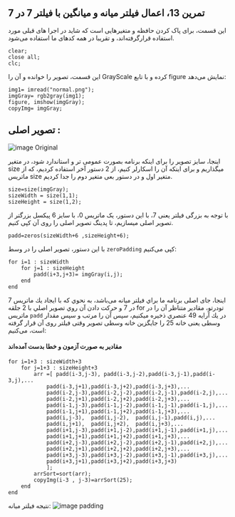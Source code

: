 ## تمرین 13، اعمال فیلتر میانه و میانگین با فیلتر 7 در 7

این قسمت، برای پاک کردن حافظه و متغیرهایی است که شاید در اجرا های قبلی مورد استفاده قرارگرفته‌اند، و تقریبا در همه کدهای ما استفاده می‌شود.

```
clear;
close all;
clc;
```


اين قسمت، تصوير را خوانده و آن را GrayScale كرده و با تابع figure نمایش می‌دهد:
```
img1= imread("normal.png");
imgGray= rgb2gray(img1);
figure, imshow(imgGray);
copyImg= imgGray;
```


## تصویر اصلی :
![image Original](https://github.com/semnan-university-ai/image-processing-class-002/raw/main/exercises/msg67/asset/normal.png)

اینجا، سایز تصویر را برای اینکه برنامه بصورت عمومی تر و استاندارد شود، در متغیر size میگذاریم و برای اینکه آن را اسکارلر کنیم، از 2 دستور آخر استفاده کردیم، که از ماتریس size متغیر اول و در دستور بعی متغیر دوم را جدا کردیم.

```
size=size(imgGray);
sizeWidth = size(1,1);
sizeHeight = size(1,2);
```
با توجه به بزرگی فیلتر یعنی 7، با این دستور، یک ماتریس 0، با سایز 6 پیکسل بزرگتر از تصویر اصلی میسازیم، تا پدینگ تصویر اصلی را روی آن کپی کنیم.
```
padd=zeros(sizeWidth+6 ,sizeHeight+6);
```
با این دستور، تصویر اصلی را در وسط ```zeroPadding``` کپی می‌کنیم:
```
for i=1 : sizeWidth
    for j=1 : sizeHeight
        padd(i+3,j+3)= imgGray(i,j); 
    end
end   
```
اینجا، جای اصلی برنامه ما براي فيلتر ميانه می‌باشد، به نحوي كه با ايجاد يك ماتريس 7 در 7 و حركت دادن آن روي تصوير اصلي با 2 جلقه for تودرتو، مقادير متناظر آن را در ماتريس ```padd``` در يك آرايه 49 عنصري ذخيره ميكنيم، سپس آن را مرتب و سپس مقدار وسطی یعنی خانه 25 را جایگزین خانه وسطی تصویر وقتی فیلتر روی آن قرار گرفته است، می‌کنیم:
#### مقادیر به صورت آزمون و خطا بدست آمده‌اند
```
for i=1+3 : sizeWidth+3
    for j=1+3 : sizeHeight+3
        arr =[ padd(i-3,j-3), padd(i-3,j-2),padd(i-3,j-1),padd(i-3,j),...
            padd(i-3,j+1),padd(i-3,j+2),padd(i-3,j+3),...
            padd(i-2,j-3),padd(i-2,j-2),padd(i-2,j-1),padd(i-2,j),...
            padd(i-2,j+1),padd(i-2,j+2),padd(i-2,j+3),...
            padd(i-1,j-3),padd(i-1,j-2),padd(i-1,j-1),padd(i-1,j),...
            padd(i-1,j+1),padd(i-1,j+2),padd(i-1,j+3),...
            padd(i,j-3),  padd(i,j-2),  padd(i,j-1),padd(i,j),...
            padd(i,j+1),  padd(i,j+2),  padd(i,j+3),...
            padd(i+1,j-3),padd(i+1,j-2),padd(i+1,j-1),padd(i+1,j),...
            padd(i+1,j+1),padd(i+1,j+2),padd(i+1,j+3),...
            padd(i+2,j-3),padd(i+2,j-2),padd(i+2,j-1),padd(i+2,j),...
            padd(i+2,j+1),padd(i+2,j+2),padd(i+2,j+3),...
            padd(i+3,j-3),padd(i+3,j-2),padd(i+3,j-1),padd(i+3,j),...
            padd(i+3,j+1),padd(i+3,j+2),padd(i+3,j+3)
            ]; 
        arrSort=sort(arr);
        copyImg(i-3 , j-3)=arrSort(25);
    end
end 
```
 نتیجه فیلتر میانه:
![image padding](https://github.com/semnan-university-ai/image-processing-class-002/blob/main/exercises/msg67/asset/medianResult.png?raw=true)


